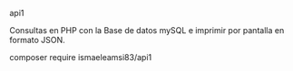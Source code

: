 api1

Consultas en PHP con la Base de datos mySQL e imprimir por pantalla en formato JSON.

composer require ismaeleamsi83/api1
